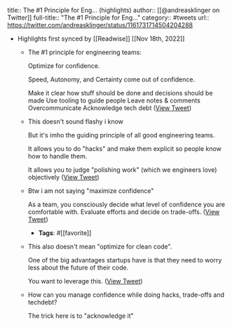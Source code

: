 title:: The #1 Principle for Eng... (highlights)
author:: [[@andreasklinger on Twitter]]
full-title:: "The \#1 Principle for Eng..."
category:: #tweets
url:: https://twitter.com/andreasklinger/status/1161731714504204288

- Highlights first synced by [[Readwise]] [[Nov 18th, 2022]]
	- The #1 principle for engineering teams:
	  
	  Optimize for confidence.
	  
	  Speed, Autonomy, and Certainty come out of confidence.
	  
	  Make it clear how stuff should be done and decisions should be made
	  Use tooling to guide people
	  Leave notes & comments
	  Overcommunicate
	  Acknowledge tech debt ([View Tweet](https://twitter.com/andreasklinger/status/1161731714504204288))
	- This doesn't sound flashy i know
	  
	  But it's imho the guiding principle of all good engineering teams.
	  
	  It allows you to do "hacks" and make them explicit so people know how to handle them. 
	  
	  It allows you to judge "polishing work" (which we engineers love) objectively ([View Tweet](https://twitter.com/andreasklinger/status/1161732831468351488))
	- Btw i am not saying "maximize confidence"
	  
	  As a team, you consciously decide what level of confidence you are comfortable with. Evaluate efforts and decide on trade-offs. ([View Tweet](https://twitter.com/andreasklinger/status/1161733363079626752))
		- **Tags**: #[[favorite]]
	- This also doesn't mean "optimize for clean code".
	  
	  One of the big advantages startups have is that they need to worry less about the future of their code.
	  
	  You want to leverage this. ([View Tweet](https://twitter.com/andreasklinger/status/1161738402342981632))
	- How can you manage confidence while doing hacks, trade-offs and techdebt?
	  
	  The trick here is to "acknowledge it"